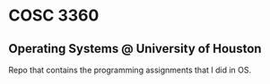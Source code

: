 # COSC 3360
## Operating Systems @ University of Houston
Repo that contains the programming assignments that I did in OS.
